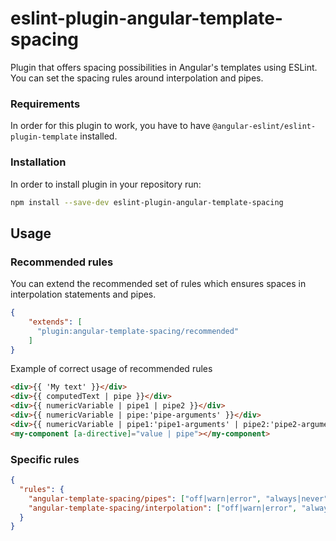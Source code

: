 # eslint-plugin-angular-template-spacing

Plugin that offers spacing possibilities in Angular's templates using ESLint.
You can set the spacing rules around interpolation and pipes.

### Requirements
In order for this plugin to work, you have to have `@angular-eslint/eslint-plugin-template` installed.

### Installation

In order to install plugin in your repository run:
```bash
npm install --save-dev eslint-plugin-angular-template-spacing
```

## Usage

### Recommended rules

You can extend the recommended set of rules which ensures spaces in interpolation statements and pipes. 
```json
{
    "extends": [
      "plugin:angular-template-spacing/recommended"
    ]
}
```

Example of correct usage of recommended rules
```html
<div>{{ 'My text' }}</div>
<div>{{ computedText | pipe }}</div>
<div>{{ numericVariable | pipe1 | pipe2 }}</div>
<div>{{ numericVariable | pipe:'pipe-arguments' }}</div>
<div>{{ numericVariable | pipe1:'pipe1-arguments' | pipe2:'pipe2-arguments' }}</div>
<my-component [a-directive]="value | pipe"></my-component>
```

### Specific rules

```json
{
  "rules": {
    "angular-template-spacing/pipes": ["off|warn|error", "always|never"],
    "angular-template-spacing/interpolation": ["off|warn|error", "always|never", { "acceptWhitespaces": true|false }]
  }
}
```
